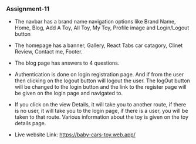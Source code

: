 ### Assignment-11

* The navbar has a brand name navigation options like Brand Name, Home, Blog, Add A Toy, All Toy, My Toy, Profile image and Login/Logout button

* The homepage has a banner, Gallery, React Tabs car catagory, Clinet Review, Contact me, Footer. 

* The blog page has answers to 4 questions.

* Authentication is done on login registration page. And if from the user then clicking on the logout button will logout the user. The logOut button will be changed to the login button and the link to the register page will be given on the login page and navigated to.

* If you click on the view Details, it will take you to another route, if there is no user, it will take you to the login page, if there is a user, you will be taken to that route. Various information about the toy is given on the toy details page.

* Live website Link: https://baby-cars-toy.web.app/